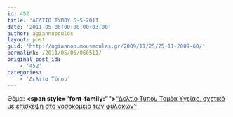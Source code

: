 ```yaml
---
id: 452
title: 'ΔΕΛΤΙΟ ΤΥΠΟΥ 6-5-2011'
date: '2011-05-06T00:00:00+03:00'
author: agiannopoulos
layout: post
guid: 'http://agiannop.mousmoulas.gr/2009/11/25/25-11-2009-60/'
permalink: /2011/05/06/060511/
original_post_id:
    - '452'
categories:
    - 'Δελτία Τύπου'
---
```


Θέμα: **<span style="font-family:""></span>**[“Δελτίο Τύπου Τομέα Υγείας, σχετικά με επίσκεψη στο νοσοκομείο των φυλακών’<span style="font-size:8pt;">‘ </span>](http://localhost:8000/wp-content/uploads/2009/11/06052011_dt_gia_nosok_filakon.pdf)